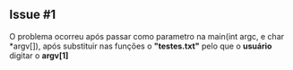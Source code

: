 ## Issue #1

O problema ocorreu após passar como parametro na main(int argc, e char *argv[]), após  substituir nas funções o **"testes.txt"** pelo que o **usuário** digitar o **argv[1]**
